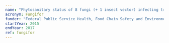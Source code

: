 ```yaml
---
name: "Phytosanitary status of 8 fungi (+ 1 insect vector) infecting trees in Belgium: survey and evaluation of the risk of establishment"
acronym: Fungifor
funder: "Federal Public Service Health, Food Chain Safety and Environment"
startYear: 2015
endYear: 2017
ref: fungifor
---
```


